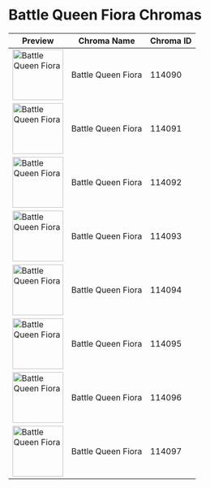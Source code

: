 # Battle Queen Fiora Chromas

| Preview | Chroma Name | Chroma ID |
|---|---|---|
| <img src='https://raw.communitydragon.org/latest/plugins/rcp-be-lol-game-data/global/default/v1/champion-chroma-images/114/114090.png' alt='Battle Queen Fiora' width='100'> | Battle Queen Fiora | 114090 |
| <img src='https://raw.communitydragon.org/latest/plugins/rcp-be-lol-game-data/global/default/v1/champion-chroma-images/114/114091.png' alt='Battle Queen Fiora' width='100'> | Battle Queen Fiora | 114091 |
| <img src='https://raw.communitydragon.org/latest/plugins/rcp-be-lol-game-data/global/default/v1/champion-chroma-images/114/114092.png' alt='Battle Queen Fiora' width='100'> | Battle Queen Fiora | 114092 |
| <img src='https://raw.communitydragon.org/latest/plugins/rcp-be-lol-game-data/global/default/v1/champion-chroma-images/114/114093.png' alt='Battle Queen Fiora' width='100'> | Battle Queen Fiora | 114093 |
| <img src='https://raw.communitydragon.org/latest/plugins/rcp-be-lol-game-data/global/default/v1/champion-chroma-images/114/114094.png' alt='Battle Queen Fiora' width='100'> | Battle Queen Fiora | 114094 |
| <img src='https://raw.communitydragon.org/latest/plugins/rcp-be-lol-game-data/global/default/v1/champion-chroma-images/114/114095.png' alt='Battle Queen Fiora' width='100'> | Battle Queen Fiora | 114095 |
| <img src='https://raw.communitydragon.org/latest/plugins/rcp-be-lol-game-data/global/default/v1/champion-chroma-images/114/114096.png' alt='Battle Queen Fiora' width='100'> | Battle Queen Fiora | 114096 |
| <img src='https://raw.communitydragon.org/latest/plugins/rcp-be-lol-game-data/global/default/v1/champion-chroma-images/114/114097.png' alt='Battle Queen Fiora' width='100'> | Battle Queen Fiora | 114097 |
